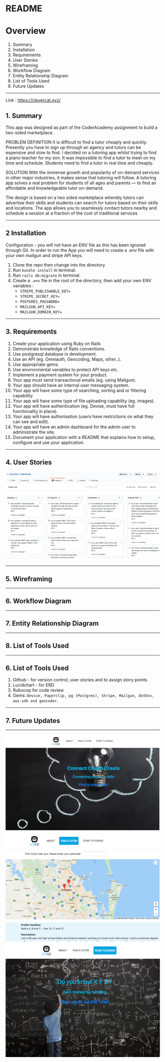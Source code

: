 # README
# Overview

1. Summary
2. Installation
3. Requirements
4. User Stories
5. Wireframing
6. Workflow Diagram
7. Entity Relationship Diagram
8. List of Tools Used
9. Future Updates

------------------

Link : https://clevercat.xyz/
## 1. Summary

This app was designed as part of the CoderAcademy assignment to build a two-sided marketplace.

PROBLEM DEFINITION
It is difficult to find a tutor cheaply and quickly. Presently you have to sign up through an agency and tutors can be expensive and slow to find. I decided on a tutoring app whilst trying to find a piano teacher for my son. It was impossible to find a tutor to meet on my time and schedule. Students need to find a tutor in real time and cheaply.

SOLUTION
With the immense growth and popularity of on-demand services in other major industries, it makes sense that tutoring will follow.
A tutoring app solves a real problem for students of all ages and parents — to find an affordable and knowledgeable tutor on-demand.

The design is based on a two sided marketplace whereby tutors can advertise their skills and students can search for tutors based on their skills and locations. The app allows you to seamlessly contact tutors nearby and schedule a session at a fraction of the cost of traditional services

-----------------------

## 2 Installation
Configuration - you will not have an ENV file as this has been ignored through Git. In order to run the App you will need to create a .env file with your own mailgun and stripe API keys.
1. Clone the repo then change into the directory.
2. Run `bundle install` in terminal.
3. Run `rails db:migrate` in terminal.
4. Create a `.env` file in the root of the directory, then add your own ENV variables :
   - `STRIPE_PUBLISHABLE_KEY=`
   - `STRIPE_SECRET_KEY=`
   - `POSTGRES_PASSWORD=`
   - `MAILGUN_API_KEY=`
   - `MAILGUN_DOMAIN_KEY=`

--------------

## 3. Requirements

1. Create your application using Ruby on Rails
2. Demonstrate knowledge of Rails conventions.
3. Use postgresql database in development.
4. Use an API (eg. Omniauth, Geocoding, Maps, other..).
5. Use appropriate gems.
6. Use environmental variables to protect API keys etc.
7. Implement a payment system for your product.
8. Your app must send transactional emails (eg. using Mailgun).
9. Your app should have an internal user messaging system.
10. Your app will have some type of searching, sorting and or filtering capability.
11. Your app will have some type of file uploading capability (eg. images).
12. Your app will have authentication (eg. Devise, must have full functionality in place).
13. Your app will have authorisation (users have restrictions on what they can see and edit).
14. Your app will have an admin dashboard for the admin user to administrate the site.
15. Document your application with a README that explains how to setup, configure and use your application.

-----------------------
## 4. User Stories

![User stories for the whole application.](app/assets/images/user_stories.png)

-----------------------

## 5. Wireframing

-----------------------

## 6. Workflow Diagram

-------------

## 7. Entity Relationship Diagram

----------------

## 8. List of Tools Used

------------------

## 6. List of Tools Used

1. Github - for version control, user stories and to assign story points.
2. Lucidchart - for ERD
3. Rubocop for code review
4. Gems: `Devise, Paperclip, pg (Postgres), Stripe, Mailgun, DotEnv, aws-sdk and geocoder.`

---------------

## 7. Future Updates

-------------------


![This is the landing page](app/assets/images/landing.png)
![This is the find a tutor page](app/assets/images/find_a_tutor.png)
![This is the tutor sign up page](app/assets/images/tutor_signup.png)
